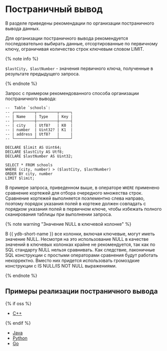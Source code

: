 # Постраничный вывод

В разделе приведены рекомендации по организации постраничного вывода данных.

Для организации постраничного вывода рекомендуется последовательно выбирать данные, отсортированные по первичному ключу, ограничивая количество строк ключевым словом LIMIT.



{% note info %}

`$lastCity, $lastNumber` - значения первичного ключа, полученные в результате предыдущего запроса.

{% endnote %}

Запрос c примером рекомендованного способа организации постраничного вывода:

```yql
--  Table `schools`:
-- ┌─────────┬─────────┬─────┐
-- | Name    | Type    | Key |
-- ├─────────┼─────────┼─────┤
-- | city    | Utf8?   | K0  |
-- | number  | Uint32? | K1  |
-- | address | Utf8?   |     |
-- └─────────┴─────────┴─────┘

DECLARE $limit AS Uint64;
DECLARE $lastCity AS Utf8;
DECLARE $lastNumber AS Uint32;

SELECT * FROM schools
WHERE (city, number) > ($lastCity, $lastNumber)
ORDER BY city, number
LIMIT $limit;
```

В примере запроса, приведенном выше, в операторе `WHERE` применено сравнение кортежей для отбора очередного множества строк. Сравнение кортежей выполняется поэлементно слева направо, поэтому порядок указания полей в кортеже должен совпадать с порядком указания полей в первичном ключе, чтобы избежать полного сканирования таблицы при выполнении запроса.

{% note warning "Значение NULL в ключевой колонке" %}

В {{ ydb-short-name }} все колонки, включая ключевые, могут иметь значение NULL. Несмотря на это использование NULL в качестве значений в ключевых колонках крайне не рекомендуется, так как по SQL стандарту NULL нельзя сравнивать. Как следствие, лаконичные SQL конструкции с простыми операторами сравнения будут работать некорректно. Вместо них придется использовать громоздкие конструкции с IS NULL/IS NOT NULL выражениями.

{% endnote %}

## Примеры реализации постраничного вывода

{% if oss %}

* [C++](https://github.com/ydb-platform/ydb/tree/main/ydb/public/sdk/cpp/examples/pagination)

{% endif %}
* [Java](https://github.com/ydb-platform/ydb-java-examples/tree/master/ydb-cookbook/src/main/java/tech/ydb/examples/pagination)
* [Python](https://github.com/ydb-platform/ydb-python-sdk/tree/main/examples/pagination)
* [Go](https://github.com/ydb-platform/ydb-go-examples/tree/master/pagination)
